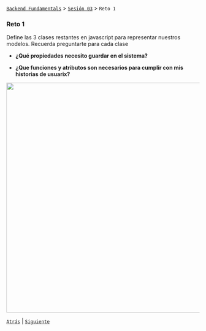[`Backend Fundamentals`](../../README.md) > [`Sesión 03`](../README.md) > `Reto 1`
	
### Reto 1

Define las 3 clases restantes en javascript para representar nuestros modelos. Recuerda preguntarte para cada clase

- **¿Qué propiedades necesito guardar en el sistema?** 

- **¿Que funciones y atributos son necesarios para cumplir con mis historias de usuarix?**

<img src="https://user-images.githubusercontent.com/13757596/87735418-138baa80-c79b-11ea-9824-1690872acd64.png" width="600">

[`Atrás`](../Ejemplo-01) | [`Siguiente`](../Ejemplo-02)
